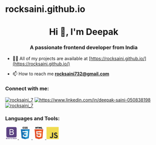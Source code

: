 # rocksaini.github.io
<h1 align="center">Hi 👋, I'm Deepak</h1>
<h3 align="center">A passionate frontend developer from India</h3>

- 👨‍💻 All of my projects are available at [https://rocksaini.github.io/](https://rocksaini.github.io/)

- 📫 How to reach me **rocksaini732@gmail.com**

<h3 align="left">Connect with me:</h3>
<p align="left">
<a href="https://twitter.com/rocksaini_7" target="blank"><img align="center" src="https://raw.githubusercontent.com/rahuldkjain/github-profile-readme-generator/master/src/images/icons/Social/twitter.svg" alt="rocksaini_7" height="30" width="40" /></a>
<a href="https://linkedin.com/in/https://www.linkedin.com/in/deepak-saini-050838198" target="blank"><img align="center" src="https://raw.githubusercontent.com/rahuldkjain/github-profile-readme-generator/master/src/images/icons/Social/linked-in-alt.svg" alt="https://www.linkedin.com/in/deepak-saini-050838198" height="30" width="40" /></a>
<a href="https://instagram.com/rocksaini_7" target="blank"><img align="center" src="https://raw.githubusercontent.com/rahuldkjain/github-profile-readme-generator/master/src/images/icons/Social/instagram.svg" alt="rocksaini_7" height="30" width="40" /></a>
</p>

<h3 align="left">Languages and Tools:</h3>
<p align="left"> <a href="https://getbootstrap.com" target="_blank"> <img src="https://raw.githubusercontent.com/devicons/devicon/master/icons/bootstrap/bootstrap-plain-wordmark.svg" alt="bootstrap" width="40" height="40"/> </a> <a href="https://www.w3schools.com/css/" target="_blank"> <img src="https://raw.githubusercontent.com/devicons/devicon/master/icons/css3/css3-original-wordmark.svg" alt="css3" width="40" height="40"/> </a> <a href="https://www.w3.org/html/" target="_blank"> <img src="https://raw.githubusercontent.com/devicons/devicon/master/icons/html5/html5-original-wordmark.svg" alt="html5" width="40" height="40"/> </a> <a href="https://developer.mozilla.org/en-US/docs/Web/JavaScript" target="_blank"> <img src="https://raw.githubusercontent.com/devicons/devicon/master/icons/javascript/javascript-original.svg" alt="javascript" width="40" height="40"/> </a> </p>

